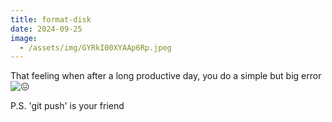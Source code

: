 ```yaml
---
title: format-disk
date: 2024-09-25
image:
  - /assets/img/GYRkI00XYAAp6Rp.jpeg
---
```

That feeling when after a long productive day, you do a simple but big error ![😖](https://abs-0.twimg.com/emoji/v2/svg/1f616.svg "Confounded face")

P.S. 'git push' is your friend